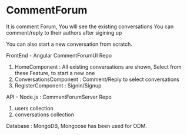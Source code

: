 # CommentForum


It is comment Forum, You wlll see the existing conversations
You can comment/reply to their authors after sigining up

You can also start a new conversation from scratch.

FrontEnd - Angular CommentForumUI Repo

1. HomeComponent : All existing conversations are shown, Select from these Feature, to start a new one
2. ConversationsComponent : Comment/Reply to select conversations
3. RegisterComponent : Signin/Signup

API - Node.js : CommentForumServer Repo
1. users collection
2. conversations collection

Database : MongoDB, Mongoose has been used for ODM.



